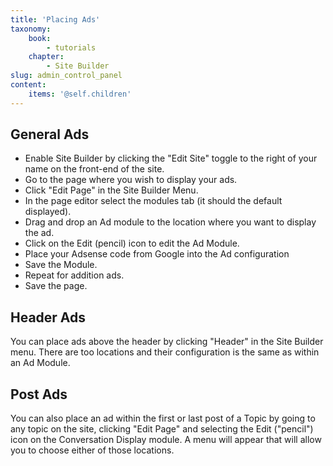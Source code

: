 ```yaml
---
title: 'Placing Ads'
taxonomy:
    book:
        - tutorials
    chapter:
        - Site Builder
slug: admin_control_panel
content:
    items: '@self.children'
---
```


## General Ads

- Enable Site Builder by clicking the "Edit Site" toggle to the right of your name on the front-end of the site.
- Go to the page where you wish to display your ads.
- Click "Edit Page" in the Site Builder Menu.
- In the page editor select the modules tab (it should the default displayed). 
- Drag and drop an Ad module to the location where you want to display the ad.
- Click on the Edit (pencil) icon to edit the Ad Module.
- Place your Adsense code from Google into the Ad configuration
- Save the Module.
- Repeat for addition ads.
- Save the page.

## Header Ads

You can place ads above the header by clicking "Header" in the Site Builder menu. There are too locations and their configuration is the same as within an Ad Module. 

## Post Ads

You can also place an ad within the first or last post of a Topic by going to any topic on the site, clicking "Edit Page" and selecting the Edit ("pencil") icon on the Conversation Display module. A menu will appear that will allow you to choose either of those locations.
